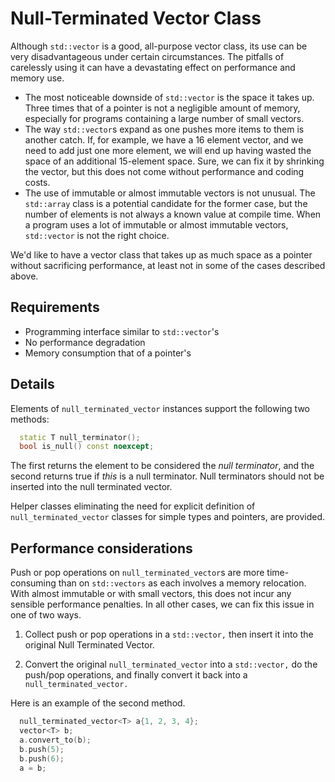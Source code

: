 # Null-Terminated Vector Class

Although `std::vector` is a good, all-purpose vector class, its use can be very disadvantageous under certain circumstances. The pitfalls of carelessly using it can have a devastating effect on performance and memory use.

- The most noticeable downside of `std::vector` is the space it takes up. Three times that of a pointer is not a negligible amount of memory, especially for programs containing a large number of small vectors.
- The way `std::vector`s expand as one pushes more items to them is another catch. If, for example, we have a 16 element vector, and we need to add just one more element, we will end up having wasted the space of an additional 15-element space. Sure, we can fix it by shrinking the vector, but this does not come without performance and coding costs.
- The use of immutable or almost immutable vectors is not unusual. The `std::array` class is a potential candidate for the former case, but the number of elements is not always a known value at compile time. When a program uses a lot of immutable or almost immutable vectors, `std::vector` is not the right choice.

We'd like to have a vector class that takes up as much space as a pointer without sacrificing performance, at least not in some of the cases described above.

## Requirements

- Programming interface similar to `std::vector`'s
- No performance degradation
- Memory consumption that of a pointer's

## Details

Elements of `null_terminated_vector` instances support the following two methods:

```c++
  static T null_terminator();
  bool is_null() const noexcept;
```

The first returns the element to be considered the *null terminator*, and the second returns true if *this* is a null terminator. Null terminators should not be inserted into the null terminated vector.

Helper classes eliminating the need for explicit definition of `null_terminated_vector` classes for simple types and pointers, are provided.

## Performance considerations

Push or pop operations on `null_terminated_vector`s are more time-consuming than on `std::vectors` as each involves a memory relocation. With almost immutable or with small vectors, this does not incur any sensible performance penalties. In all other cases, we can fix this issue in one of two ways.

1. Collect push or pop operations in a `std::vector,` then insert it into the original Null Terminated Vector.

2. Convert the original `null_terminated_vector` into a `std::vector,` do the push/pop operations, and finally convert it back into a `null_terminated_vector.`

Here is an example of the second method.

```c++
  null_terminated_vector<T> a{1, 2, 3, 4};
  vector<T> b;
  a.convert_to(b);
  b.push(5);
  b.push(6);
  a = b;
```
